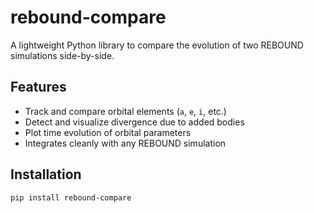# rebound-compare

A lightweight Python library to compare the evolution of two REBOUND simulations side-by-side.

## Features

- Track and compare orbital elements (`a`, `e`, `i`, etc.)
- Detect and visualize divergence due to added bodies 
- Plot time evolution of orbital parameters
- Integrates cleanly with any REBOUND simulation

## Installation

```bash
pip install rebound-compare
